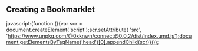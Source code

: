 ## Creating a Bookmarklet

javascript:(function (){var scr = document.createElement('script');scr.setAttribute( 'src', 'https://www.unpkg.com/@0xknwn/connect@0.0.2/dist/index.umd.js');document.getElementsByTagName('head')[0].appendChild(scr)}());
